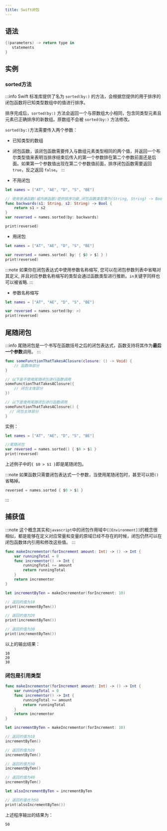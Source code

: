 ```yaml
---
title: Swift闭包
---
```


## 语法

```swift
{(parameters) -> return type in
   statements
}
```

## 实例

### sorted方法

:::info
Swift 标准库提供了名为 `sorted(by:)` 的方法，会根据您提供的用于排序的闭包函数将已知类型数组中的值进行排序。

排序完成后，`sorted(by:)` 方法会返回一个与原数组大小相同，包含同类型元素且元素已正确排序的新数组。原数组不会被 `sorted(by:)` 方法修改。

`sorted(by:)`方法需要传入两个参数：

- 已知类型的数组
- 闭包函数，该闭包函数需要传入与数组元素类型相同的两个值，并返回一个布尔类型值来表明当排序结束后传入的第一个参数排在第二个参数前面还是后面。如果第一个参数值出现在第二个参数值前面，排序闭包函数需要返回`true`，反之返回 `false`。
:::

- 不用闭包

```swift
let names = ["AT", "AE", "D", "S", "BE"]

// 使用普通函数(或内嵌函数)提供排序功能,闭包函数类型需为(String, String) -> Bool。
func backwards(s1: String, s2: String) -> Bool {
    return s1 > s2
}
var reversed = names.sorted(by: backwards)

print(reversed)
```

- 用闭包

```swift
let names = ["AT", "AE", "D", "S", "BE"]

var reversed = names.sorted( by: { $0 > $1 } )
print(reversed)
```

:::note
如果你在闭包表达式中使用参数名称缩写, 您可以在闭包参数列表中省略对其定义, 并且对应参数名称缩写的类型会通过函数类型进行推断。`in`关键字同样也可以被省略.
:::

- 参数名称缩写

```swift
let names = ["AT", "AE", "D", "S", "BE"]

var reversed = names.sorted(by: >)
print(reversed)
```

## 尾随闭包

:::info
尾随闭包是一个书写在函数括号之后的闭包表达式，函数支持将其作为**最后一个参数**调用。
:::

```swift
func someFunctionThatTakesAClosure(closure: () -> Void) {
    // 函数体部分
}

// 以下是不使用尾随闭包进行函数调用
someFunctionThatTakesAClosure({
    // 闭包主体部分
})

// 以下是使用尾随闭包进行函数调用
someFunctionThatTakesAClosure() {
  // 闭包主体部分
}
```

实例：

```swift
let names = ["AT", "AE", "D", "S", "BE"]

//尾随闭包
var reversed = names.sorted() { $0 > $1 }
print(reversed)
```

上述例子中的`{ $0 > $1 }`即是尾随闭包。

:::note
如果函数只需要闭包表达式一个参数，当使用尾随闭包时，甚至可以把`()`省略掉。

```swift
reversed = names.sorted { $0 > $1 }
```

:::

## 捕获值

:::note
这个概念其实和`javascript`中的闭包作用域中`[[Environment]]`的概念很相似，都是能够在定义对应常量和变量的原域已经不存在的时候，闭包仍然可以在闭包函数体内引用和修改这些值。
:::

```swift
func makeIncrementor(forIncrement amount: Int) -> () -> Int {
    var runningTotal = 0
    func incrementor() -> Int {
        runningTotal += amount
        return runningTotal
    }
    return incrementor
}

let incrementByTen = makeIncrementor(forIncrement: 10)

// 返回的值为10
print(incrementByTen())

// 返回的值为20
print(incrementByTen())

// 返回的值为30
print(incrementByTen())
```

以上的输出结果：

```
10
20
30
```

### 闭包是引用类型

```swift
func makeIncrementor(forIncrement amount: Int) -> () -> Int {
    var runningTotal = 0
    func incrementor() -> Int {
        runningTotal += amount
        return runningTotal
    }
    return incrementor
}

let incrementByTen = makeIncrementor(forIncrement: 10)

// 返回的值为10
incrementByTen()

// 返回的值为20
incrementByTen()

// 返回的值为30
incrementByTen()

// 返回的值为40
incrementByTen()

let alsoIncrementByTen = incrementByTen

// 返回的值也为50
print(alsoIncrementByTen())
```

上述程序输出的结果为：

```
50
```